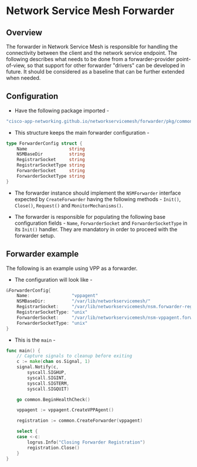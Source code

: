 # Network Service Mesh Forwarder

## Overview

The forwarder in Network Service Mesh is responsible for handling the connectivity between the client and the network service endpoint.
The following describes what needs to be done from a forwarder-provider point-of-view, so that support for other forwarder "drivers" can be developed in future.
It should be considered as a baseline that can be further extended when needed.

## Configuration

* Have the following package imported -

```go
"cisco-app-networking.github.io/networkservicemesh/forwarder/pkg/common"
```

* This structure keeps the main forwarder configuration -

```go
type ForwarderConfig struct {
    Name                string
    NSMBaseDir          string
    RegistrarSocket     string
    RegistrarSocketType string
    ForwarderSocket     string
    ForwarderSocketType string
}
```

* The forwarder instance should implement the `NSMForwarder` interface expected by `CreateForwarder` having the following methods - `Init()`, `Close()`, `Request()` and `MonitorMechanisms()`.

* The forwarder is responsible for populating the following base configuration fields - `Name`, `ForwarderSocket` and `ForwarderSocketType` in its `Init()` handler. They are mandatory in order to proceed with the forwarder setup.

## Forwarder example

The following is an example using VPP as a forwarder.

* The configuration will look like -

```go
&ForwarderConfig{
    Name:                "vppagent"
    NSMBaseDir:          "/var/lib/networkservicemesh/"
    RegistrarSocket:     "/var/lib/networkservicemesh/nsm.forwarder-registrar.io.sock"
    RegistrarSocketType: "unix"
    ForwarderSocket:     "/var/lib/networkservicemesh/nsm-vppagent.forwarder.sock"
    ForwarderSocketType: "unix"
}
```

* This is the `main` -

```go
func main() {
    // Capture signals to cleanup before exiting
    c := make(chan os.Signal, 1)
    signal.Notify(c,
        syscall.SIGHUP,
        syscall.SIGINT,
        syscall.SIGTERM,
        syscall.SIGQUIT)

    go common.BeginHealthCheck()

    vppagent := vppagent.CreateVPPAgent()

    registration := common.CreateForwarder(vppagent)

    select {
    case <-c:
        logrus.Info("Closing Forwarder Registration")
        registration.Close()
    }
}
```

